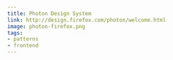 ```yaml
---
title: Photon Design System
link: http://design.firefox.com/photon/welcome.html
image: photon-firefox.png
tags:
- patterns
- frontend
---
```


